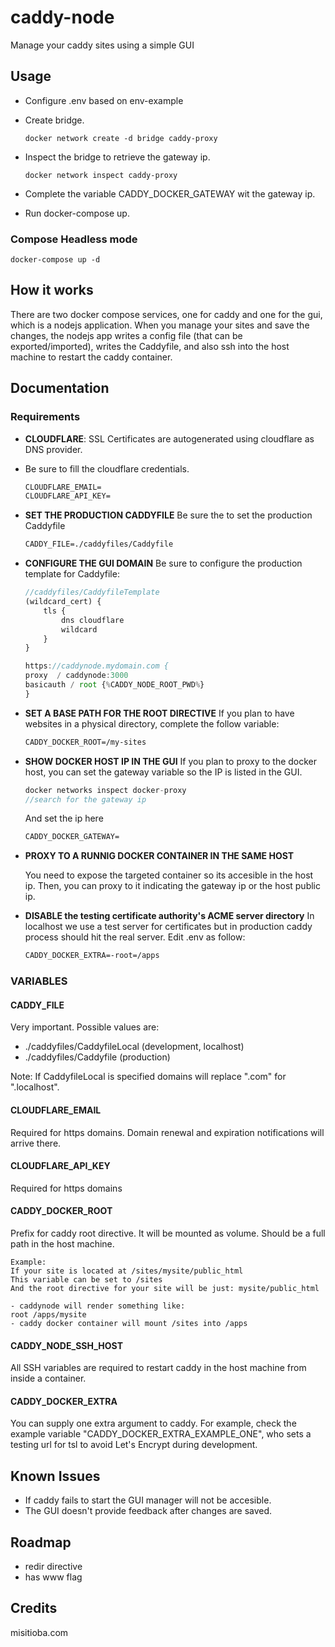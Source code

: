 # caddy-node

Manage your caddy sites using a simple GUI

## Usage

- Configure .env based on env-example
- Create bridge.

      docker network create -d bridge caddy-proxy

- Inspect the bridge to retrieve the gateway ip.

      docker network inspect caddy-proxy
- Complete the variable CADDY_DOCKER_GATEWAY wit the gateway ip.
- Run docker-compose up.

### Compose Headless mode

    docker-compose up -d

## How it works

There are two docker compose services, one for caddy and one for the gui, which is a nodejs application. When you manage your sites and save the changes, the nodejs app writes a config file (that can be exported/imported), writes the Caddyfile, and also ssh into the host machine to restart the caddy container.



## Documentation

### Requirements

- **CLOUDFLARE**: SSL Certificates are autogenerated using cloudflare as DNS provider.

- Be sure to fill the cloudflare credentials.

    ```md
    CLOUDFLARE_EMAIL=
    CLOUDFLARE_API_KEY=
    ```

- **SET THE PRODUCTION CADDYFILE** Be sure the to set the production Caddyfile

    ```md
    CADDY_FILE=./caddyfiles/Caddyfile
    ```

- **CONFIGURE THE GUI DOMAIN** Be sure to configure the production template for Caddyfile:

    ```js
    //caddyfiles/CaddyfileTemplate
    (wildcard_cert) {
        tls {
            dns cloudflare
            wildcard
        }
    }

    https://caddynode.mydomain.com {
    proxy  / caddynode:3000
    basicauth / root {%CADDY_NODE_ROOT_PWD%}
    }
    ```

- **SET A BASE PATH FOR THE ROOT DIRECTIVE** If you plan to have websites in a physical directory, complete the follow variable:

    ```md
    CADDY_DOCKER_ROOT=/my-sites
    ```

- **SHOW DOCKER HOST IP IN THE GUI** If you plan to proxy to the docker host, you can set the gateway variable so the IP is listed in the GUI.

    ```js
    docker networks inspect docker-proxy
    //search for the gateway ip
    ```

    And set the ip here

    ```md
    CADDY_DOCKER_GATEWAY=
    ```
- **PROXY TO A RUNNIG DOCKER CONTAINER IN THE SAME HOST**

    You need to expose the targeted container so its accesible in the host ip. Then, you can proxy to it indicating the gateway ip or the host public ip.


- **DISABLE the testing certificate authority's ACME server directory** In localhost we use a test server for certificates but in production caddy process should hit the real server. Edit .env as follow:

    ````md
    CADDY_DOCKER_EXTRA=-root=/apps
    ````

### VARIABLES

#### CADDY_FILE

Very important. Possible values are:

- ./caddyfiles/CaddyfileLocal (development, localhost)
- ./caddyfiles/Caddyfile (production)

Note: If CaddyfileLocal is specified domains will replace ".com" for ".localhost".

#### CLOUDFLARE_EMAIL

Required for https domains. Domain renewal and expiration notifications will arrive there.

#### CLOUDFLARE_API_KEY

Required for https domains

#### CADDY_DOCKER_ROOT

Prefix for caddy root directive. It will be mounted as volume. Should be a full path in the host machine.

    Example:
    If your site is located at /sites/mysite/public_html
    This variable can be set to /sites
    And the root directive for your site will be just: mysite/public_html
    
    - caddynode will render something like:
    root /apps/mysite
    - caddy docker container will mount /sites into /apps

#### CADDY_NODE_SSH_HOST

All SSH variables are required to restart caddy in the host machine from inside a container.

#### CADDY_DOCKER_EXTRA

You can supply one extra argument to caddy.
For example, check the example variable "CADDY_DOCKER_EXTRA_EXAMPLE_ONE", who sets a testing url for tsl to avoid Let's Encrypt during development.

## Known Issues

- If caddy fails to start the GUI manager will not be accesible.
- The GUI doesn't provide feedback after changes are saved.

## Roadmap

- redir directive
- has www flag

## Credits

misitioba.com
